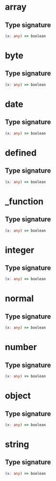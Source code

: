 # array

## Type signature

<!-- prettier-ignore-start -->
```typescript
(x: any) => boolean
```
<!-- prettier-ignore-end -->

# byte

## Type signature

<!-- prettier-ignore-start -->
```typescript
(x: any) => boolean
```
<!-- prettier-ignore-end -->

# date

## Type signature

<!-- prettier-ignore-start -->
```typescript
(x: any) => boolean
```
<!-- prettier-ignore-end -->

# defined

## Type signature

<!-- prettier-ignore-start -->
```typescript
(x: any) => boolean
```
<!-- prettier-ignore-end -->

# \_function

## Type signature

<!-- prettier-ignore-start -->
```typescript
(x: any) => boolean
```
<!-- prettier-ignore-end -->

# integer

## Type signature

<!-- prettier-ignore-start -->
```typescript
(x: any) => boolean
```
<!-- prettier-ignore-end -->

# normal

## Type signature

<!-- prettier-ignore-start -->
```typescript
(x: any) => boolean
```
<!-- prettier-ignore-end -->

# number

## Type signature

<!-- prettier-ignore-start -->
```typescript
(x: any) => boolean
```
<!-- prettier-ignore-end -->

# object

## Type signature

<!-- prettier-ignore-start -->
```typescript
(x: any) => boolean
```
<!-- prettier-ignore-end -->

# string

## Type signature

<!-- prettier-ignore-start -->
```typescript
(x: any) => boolean
```
<!-- prettier-ignore-end -->
